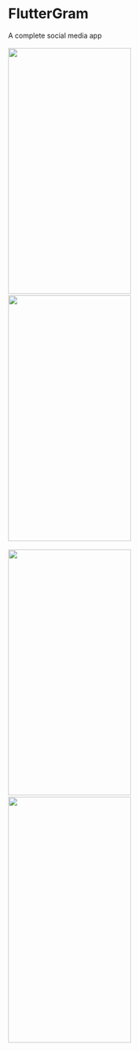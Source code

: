 # FlutterGram
A complete social media app
<br><br>
<img src="https://github.com/Sukhani13/FlutterGram/blob/master/Images/sign_in.jpeg" width="250" height="500">
  &nbsp;&nbsp;&nbsp;&nbsp;&nbsp;
<img src="https://github.com/Sukhani13/FlutterGram/blob/master/Images/profile.jpeg" width="250" height="500">
<br><br>
<img src="https://github.com/Sukhani13/FlutterGram/blob/master/Images/upload.jpeg" width="250" height="500">
  &nbsp;&nbsp;&nbsp;&nbsp;&nbsp;
<img src="https://github.com/Sukhani13/FlutterGram/blob/master/Images/edit_profile.jpeg" width="250" height="500">

